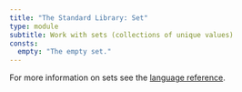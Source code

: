 ```yaml
---
title: "The Standard Library: Set"
type: module
subtitle: Work with sets (collections of unique values)
consts:
  empty: "The empty set."
---
```


For more information on sets see the [language reference](/language/sets).
